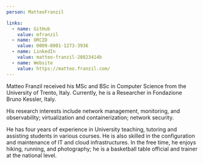 ```yaml
---
person: MatteoFranzil

links:
  - name: GitHub
    value: mfranzil
  - name: ORCID
    value: 0009-0001-1273-3936
  - name: LinkedIn
    value: matteo-franzil-20823414b
  - name: Website
    value: https://matteo.franzil.com/
---
```


Matteo Franzil received his MSc and BSc in Computer Science from the University of Trento, Italy. Currently, he is a Researcher in Fondazione Bruno Kessler, Italy.

His research interests include network management, monitoring, and observability; virtualization and containerization; network security.

He has four years of experience in University teaching, tutoring and assisting students in various courses. He is also skilled in the configuration and maintenance of IT and cloud infrastructures. In the free time, he enjoys hiking, running, and photography; he is a basketball table official and trainer at the national level.